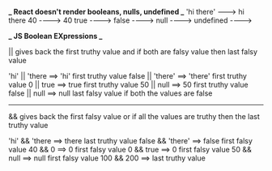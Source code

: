 **_ React doesn't render booleans, nulls, undefined _**
'hi there' ---> hi there
40 ----> 40
true ---->
false ---->
null ---->
undefined ---->

**_ JS Boolean EXpressions _**

|| gives back the first truthy value and if both are falsy value then last falsy value

'hi' || 'there ==> 'hi' first truthy value
false || 'there' ==> 'there' first truthy value
0 || true ==> true first truthy value
50 || null ==> 50 first truthy value
false || null ==> null last falsy value if both the values are false

---

&& gives back the first falsy value or if all the values are truthy then the last truthy value

'hi' && 'there ==> there last truthy value
false && 'there' ==> false first falsy value
40 && 0 ==> 0 first falsy value
0 && true ==> 0 first falsy value
50 && null ==> null first falsy value
100 && 200 ==> last truthy value
